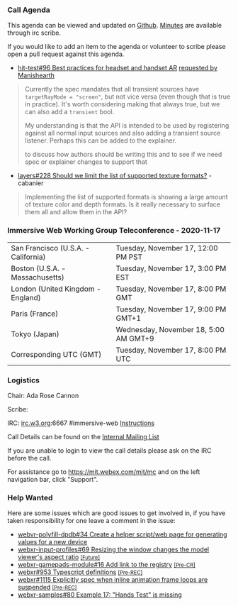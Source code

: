 ### Call Agenda

This agenda can be viewed and updated on [Github](https://github.com/immersive-web/administrivia/blob/main/meetings/wg/2020-11-17-Immersive_Web_Working_Group_Teleconference-agenda.md).
[Minutes](https://www.w3.org/2020/11/17-immersive-web-minutes.html) are available through irc scribe.

If you would like to add an item to the agenda or volunteer to scribe please open a pull request against this agenda.

* [hit-test#96 Best practices for headset and handset AR](https://github.com/immersive-web/hit-test/issues/96) [requested by Manishearth](https://github.com/immersive-web/hit-test/issues/96#issuecomment-726945562)
> Currently the spec mandates that all transient sources have `targetRayMode = "screen"`, but not vice versa (even though that is true in practice). It's worth considering making that always true, but we can also add a `transient` bool.
>
>My understanding is that the API is intended to be used by registering against all normal input sources and also adding a transient source listener. Perhaps this can be  added to the explainer.
>
> to discuss how authors should be writing this and to see if we need spec or explainer changes to support that

* [layers#228 Should we limit the list of supported texture formats?](https://github.com/immersive-web/layers/issues/228) - cabanier
> Implementing the list of supported formats is showing a large amount of texture color and depth formats.
 >Is it really necessary to surface them all and allow them in the API?

### Immersive Web Working Group Teleconference - 2020-11-17

<table>
<tr><td> San Francisco (U.S.A. - California) <td> Tuesday, November 17, 12:00 PM PST
<tr><td> Boston (U.S.A. - Massachusetts) <td> Tuesday, November 17, 3:00 PM EST
<tr><td> London (United Kingdom - England) <td> Tuesday, November 17, 8:00 PM GMT
<tr><td> Paris (France) <td> Tuesday, November 17, 9:00 PM GMT+1
<tr><td> Tokyo (Japan) <td> Wednesday, November 18, 5:00 AM GMT+9
<tr><td> Corresponding UTC (GMT) <td> Tuesday, November 17, 8:00 PM UTC
</table>

### Logistics

Chair: Ada Rose Cannon

Scribe:

IRC: [irc.w3.org](http://irc.w3.org/):6667 #immersive-web [Instructions](https://github.com/immersive-web/administrivia/blob/main/IRC.md)

Call Details can be found on the [Internal Mailing List](https://lists.w3.org/Archives/Member/internal-immersive-web/2019Feb/0002.html)

If you are unable to login to view the call details please ask on the IRC before the call.

For assistance go to https://mit.webex.com/mit/mc  and on the left navigation bar, click "Support".

### Help Wanted

Here are some issues which are good issues to get involved in, if you have taken responsibility for one leave a comment in the issue:

- [webvr-polyfill-dpdb#34 Create a helper script/web page for generating values for a new device](https://github.com/immersive-web/webvr-polyfill-dpdb/issues/34)
- [webxr-input-profiles#69 Resizing the window changes the model viewer's aspect ratio](https://github.com/immersive-web/webxr-input-profiles/issues/69) [<small>[Future]</small>](https://api.github.com/repos/immersive-web/webxr-input-profiles/milestones/4)
- [webxr-gamepads-module#16 Add link to the registry](https://github.com/immersive-web/webxr-gamepads-module/issues/16) [<small>[Pre-CR]</small>](https://api.github.com/repos/immersive-web/webxr-gamepads-module/milestones/1)
- [webxr#953 Typescript definitions](https://github.com/immersive-web/webxr/issues/953) [<small>[Pre-REC]</small>](https://api.github.com/repos/immersive-web/webxr/milestones/16)
- [webxr#1115 Explicitly spec when inline animation frame loops are suspended](https://github.com/immersive-web/webxr/issues/1115) [<small>[Pre-REC]</small>](https://api.github.com/repos/immersive-web/webxr/milestones/16)
- [webxr-samples#80 Example 17: "Hands Test" is missing](https://github.com/immersive-web/webxr-samples/issues/80)


              
